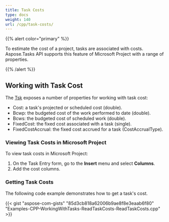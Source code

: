 ```yaml
---
title: Task Costs
type: docs
weight: 140
url: /cpp/task-costs/
---
```


{{% alert color="primary" %}} 

To estimate the cost of a project, tasks are associated with costs. Aspose.Tasks API supports this feature of Microsoft Project with a range of properties.

{{% /alert %}} 
## **Working with Task Cost**
The [Tsk](https://apireference.aspose.com/cpp/tasks/class/aspose.tasks.tsk/) exposes a number of properties for working with task cost:

- Cost: a task's projected or scheduled cost (double).
- Bcwp: the budgeted cost of the work performed to date (double).
- Bcws: the budgeted cost of scheduled work (double).
- FixedCost: the fixed cost associated with a task (single).
- FixedCostAccrual: the fixed cost accrued for a task (CostAccrualType).
### **Viewing Task Costs in Microsoft Project**
To view task costs in Microsoft Project:

1. On the Task Entry form, go to the **Insert** menu and select **Columns**.
1. Add the cost columns.
### **Getting Task Costs**
The following code example demonstrates how to get a task's cost.

{{< gist "aspose-com-gists" "85d3cb818a62006b9ae8f8e3eaab6f80" "Examples-CPP-WorkingWithTasks-ReadTaskCosts-ReadTaskCosts.cpp" >}}
